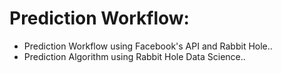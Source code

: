 # Prediction Workflow:

* Prediction Workflow using Facebook's API and Rabbit Hole..
* Prediction Algorithm using Rabbit Hole Data Science..
